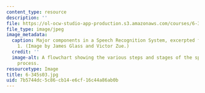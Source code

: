 ```yaml
---
content_type: resource
description: ''
file: https://ol-ocw-studio-app-production.s3.amazonaws.com/courses/6-345-automatic-speech-recognition-spring-2003/7b5744dc5c86cb14e6cf16c44a86ab0b_6-345s03.jpg
file_type: image/jpeg
image_metadata:
  caption: Major components in a Speech Recognition System, excerpted from Lecture
    1. (Image by James Glass and Victor Zue.)
  credit: ''
  image-alt: A flowchart showing the various steps and stages of the speech recognition
    process.
resourcetype: Image
title: 6-345s03.jpg
uid: 7b5744dc-5c86-cb14-e6cf-16c44a86ab0b
---
```

